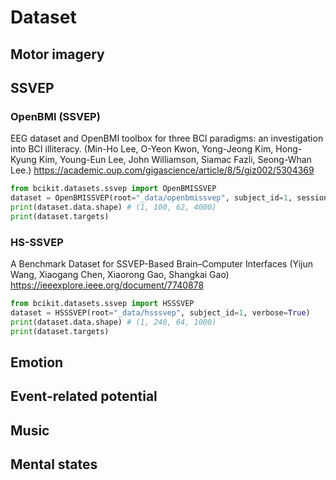 # Dataset

## Motor imagery

## SSVEP

### OpenBMI (SSVEP)
EEG dataset and OpenBMI toolbox for three BCI paradigms: an investigation into BCI illiteracy.
(Min-Ho Lee, O-Yeon Kwon, Yong-Jeong Kim, Hong-Kyung Kim, Young-Eun Lee, John Williamson, Siamac Fazli, Seong-Whan Lee.)
https://academic.oup.com/gigascience/article/8/5/giz002/5304369

```python
from bcikit.datasets.ssvep import OpenBMISSVEP
dataset = OpenBMISSVEP(root="_data/openbmissvep", subject_id=1, session=1, verbose=True)
print(dataset.data.shape) # (1, 100, 62, 4000)
print(dataset.targets)
```

### HS-SSVEP
A Benchmark Dataset for SSVEP-Based Brain–Computer Interfaces
(Yijun Wang, Xiaogang Chen, Xiaorong Gao, Shangkai Gao)
https://ieeexplore.ieee.org/document/7740878

```python
from bcikit.datasets.ssvep import HSSSVEP
dataset = HSSSVEP(root="_data/hsssvep", subject_id=1, verbose=True)
print(dataset.data.shape) # (1, 240, 64, 1000)
print(dataset.targets)
```

## Emotion

## Event-related potential

## Music

## Mental states
